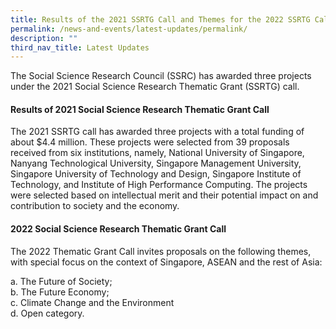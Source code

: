 ```yaml
---
title: Results of the 2021 SSRTG Call and Themes for the 2022 SSRTG Call
permalink: /news-and-events/latest-updates/permalink/
description: ""
third_nav_title: Latest Updates
---
```

The Social Science Research Council (SSRC) has awarded three projects under the 2021 Social Science Research Thematic Grant (SSRTG) call.

#### **Results of 2021 Social Science Research Thematic Grant Call**
The 2021 SSRTG call has awarded three projects with a total funding of about $4.4 million. These projects were selected from 39 proposals received from six institutions, namely, National University of Singapore, Nanyang Technological University, Singapore Management University, Singapore University of Technology and Design, Singapore Institute of Technology, and Institute of High Performance Computing. The projects were selected based on intellectual merit and their potential impact on and contribution to society and the economy.

#### **2022 Social Science Research Thematic Grant Call**

The 2022 Thematic Grant Call invites proposals on the following themes, with special focus on the context of Singapore, ASEAN and the rest of Asia:

 a\. The Future of Society;<br>
 b\. The Future Economy;<br>
 c\. Climate Change and the Environment<br>
 d\. Open category.